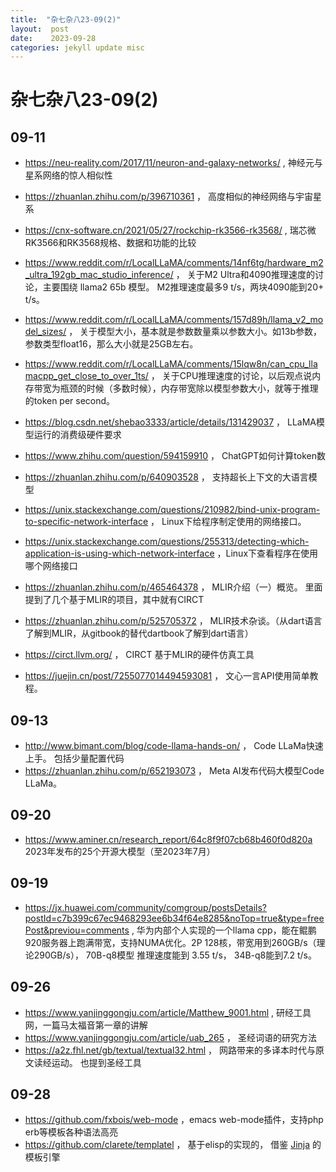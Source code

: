 ```yaml
---
title:  "杂七杂八23-09(2)"
layout:  post
date:    2023-09-28
categories: jekyll update misc
---
```


# 杂七杂八23-09(2)

## 09-11
- https://neu-reality.com/2017/11/neuron-and-galaxy-networks/ , 神经元与星系网络的惊人相似性
- https://zhuanlan.zhihu.com/p/396710361 ， 高度相似的神经网络与宇宙星系

- https://cnx-software.cn/2021/05/27/rockchip-rk3566-rk3568/ , 瑞芯微RK3566和RK3568规格、数据和功能的比较

- https://www.reddit.com/r/LocalLLaMA/comments/14nf6tg/hardware_m2_ultra_192gb_mac_studio_inference/ ， 关于M2 Ultra和4090推理速度的讨论，主要围绕 llama2 65b 模型。 M2推理速度最多9 t/s，两块4090能到20+ t/s。
- https://www.reddit.com/r/LocalLLaMA/comments/157d89h/llama_v2_model_sizes/ ， 关于模型大小，基本就是参数数量乘以参数大小。如13b参数，参数类型float16，那么大小就是25GB左右。
- https://www.reddit.com/r/LocalLLaMA/comments/15lqw8n/can_cpu_llamacpp_get_close_to_over_1ts/ ， 关于CPU推理速度的讨论，以后观点说内存带宽为瓶颈的时候（多数时候），内存带宽除以模型参数大小，就等于推理的token per second。
- https://blog.csdn.net/shebao3333/article/details/131429037 ， LLaMA模型运行的消费级硬件要求

- https://www.zhihu.com/question/594159910 ， ChatGPT如何计算token数
- https://zhuanlan.zhihu.com/p/640903528 ， 支持超长上下文的大语言模型

- https://unix.stackexchange.com/questions/210982/bind-unix-program-to-specific-network-interface ， Linux下给程序制定使用的网络接口。
- https://unix.stackexchange.com/questions/255313/detecting-which-application-is-using-which-network-interface ，Linux下查看程序在使用哪个网络接口

- https://zhuanlan.zhihu.com/p/465464378 ， MLIR介绍（一）概览。 里面提到了几个基于MLIR的项目，其中就有CIRCT
- https://zhuanlan.zhihu.com/p/525705372 ， MLIR技术杂谈。（从dart语言了解到MLIR，从gitbook的替代dartbook了解到dart语言）
- https://circt.llvm.org/ ， CIRCT 基于MLIR的硬件仿真工具

- https://juejin.cn/post/7255077014494593081 ， 文心一言API使用简单教程。

## 09-13
- http://www.bimant.com/blog/code-llama-hands-on/ ， Code LLaMa快速上手。 包括少量配置代码
- https://zhuanlan.zhihu.com/p/652193073 ， Meta AI发布代码大模型Code LLaMa。 

## 09-20
- https://www.aminer.cn/research_report/64c8f9f07cb68b460f0d820a 2023年发布的25个开源大模型（至2023年7月）


## 09-19
- https://jx.huawei.com/community/comgroup/postsDetails?postId=c7b399c67ec9468293ee6b34f64e8285&noTop=true&type=freePost&previou=comments , 华为内部个人实现的一个llama cpp，能在鲲鹏920服务器上跑满带宽，支持NUMA优化。2P 128核，带宽用到260GB/s（理论290GB/s）， 70B-q8模型 推理速度能到 3.55 t/s， 34B-q8能到7.2 t/s。

## 09-26
- https://www.yanjinggongju.com/article/Matthew_9001.html , 研经工具网，一篇马太福音第一章的讲解
- https://www.yanjinggongju.com/article/uab_265 ， 圣经词语的研究方法
- https://a2z.fhl.net/gb/textual/textual32.html ， 网路带来的多译本时代与原文读经运动。 也提到圣经工具

## 09-28
- https://github.com/fxbois/web-mode ，emacs web-mode插件，支持php erb等模板各种语法高亮
- https://github.com/clarete/templatel ， 基于elisp的实现的， 借鉴 [Jinja](https://github.com/pallets/jinja/) 的模板引擎

